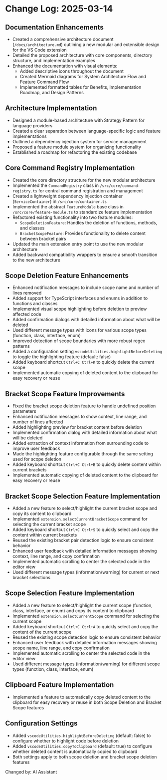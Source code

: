 # Change Log: 2025-03-14

## Documentation Enhancements
- Created a comprehensive architecture document (`/docs/architecture.md`) outlining a new modular and extensible design for the VS Code extension
- Detailed the proposed architecture with core components, directory structure, and implementation examples
- Enhanced the documentation with visual elements:
  - Added descriptive icons throughout the document
  - Created Mermaid diagrams for System Architecture Flow and Feature Command Flow
  - Implemented formatted tables for Benefits, Implementation Roadmap, and Design Patterns

## Architecture Implementation
- Designed a module-based architecture with Strategy Pattern for language providers
- Created a clear separation between language-specific logic and feature implementations
- Outlined a dependency injection system for service management
- Proposed a feature module system for organizing functionality
- Established a roadmap for refactoring the existing codebase

## Core Command Registry Implementation
- Created the core directory structure for the new modular architecture
- Implemented the `CommandRegistry` class in `/src/core/command-registry.ts` for central command registration and management
- Created a lightweight dependency injection container (`ServiceContainer`) in `/src/core/container.ts`
- Implemented the abstract `FeatureModule` base class in `/src/core/feature-module.ts` to standardize feature implementation
- Refactored existing functionality into two feature modules:
  - `ScopeDeletionFeature`: Handles the deletion of functions, methods, and classes
  - `BracketScopeFeature`: Provides functionality to delete content between bracket pairs
- Updated the main extension entry point to use the new modular architecture
- Added backward compatibility wrappers to ensure a smooth transition to the new architecture

## Scope Deletion Feature Enhancements
- Enhanced notification messages to include scope name and number of lines removed
- Added support for TypeScript interfaces and enums in addition to functions and classes
- Implemented visual scope highlighting before deletion to preview affected code
- Added confirmation dialogs with detailed information about what will be deleted
- Used different message types with icons for various scope types (function, class, interface, enum)
- Improved detection of scope boundaries with more robust regex patterns
- Added a configuration setting `vscodeUtilities.highlightBeforeDeleting` to toggle the highlighting feature (default: false)
- Added keyboard shortcut `Ctrl+C Ctrl+K` to quickly delete the current scope
- Implemented automatic copying of deleted content to the clipboard for easy recovery or reuse

## Bracket Scope Feature Improvements
- Fixed the bracket scope deletion feature to handle undefined position parameters
- Enhanced notification messages to show context, line range, and number of lines affected
- Added highlighting preview for bracket content before deletion
- Implemented confirmation dialog with detailed information about what will be deleted
- Added extraction of context information from surrounding code to improve user feedback
- Made the highlighting feature configurable through the same setting used for scope deletion
- Added keyboard shortcut `Ctrl+C Ctrl+B` to quickly delete content within current brackets
- Implemented automatic copying of deleted content to the clipboard for easy recovery or reuse

## Bracket Scope Selection Feature Implementation
- Added a new feature to select/highlight the current bracket scope and copy its content to clipboard
- Implemented `extension.selectCurrentBracketScope` command for selecting the current bracket scope
- Added keyboard shortcut `Ctrl+C Ctrl+S` to quickly select and copy the content within current brackets
- Reused the existing bracket pair detection logic to ensure consistent behavior
- Enhanced user feedback with detailed information messages showing context, line range, and copy confirmation
- Implemented automatic scrolling to center the selected code in the editor view
- Used different message types (information/warning) for current or next bracket selections

## Scope Selection Feature Implementation
- Added a new feature to select/highlight the current scope (function, class, interface, or enum) and copy its content to clipboard
- Implemented `extension.selectCurrentScope` command for selecting the current scope
- Added keyboard shortcut `Ctrl+C Ctrl+A` to quickly select and copy the content of the current scope
- Reused the existing scope detection logic to ensure consistent behavior
- Enhanced user feedback with detailed information messages showing scope name, line range, and copy confirmation
- Implemented automatic scrolling to center the selected code in the editor view
- Used different message types (information/warning) for different scope types (function, class, interface, enum)

## Clipboard Feature Implementation
- Implemented a feature to automatically copy deleted content to the clipboard for easy recovery or reuse in both Scope Deletion and Bracket Scope features

## Configuration Settings
- Added `vscodeUtilities.highlightBeforeDeleting` (default: false) to configure whether to highlight code before deletion
- Added `vscodeUtilities.copyToClipboard` (default: true) to configure whether deleted content is automatically copied to clipboard
- Both settings apply to both scope deletion and bracket scope deletion features

Changed by: AI Assistant
